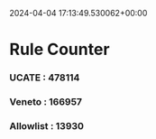 2024-04-04 17:13:49.530062+00:00
# Rule Counter 
 ### UCATE : 478114

 ### Veneto : 166957

 ### Allowlist : 13930